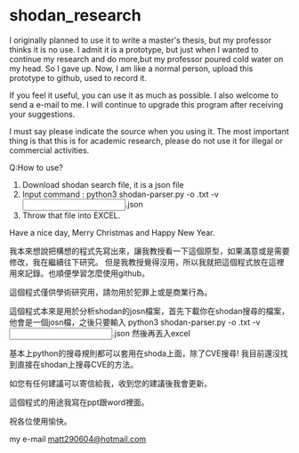 # shodan_research
I originally planned to use it to write a master's thesis, but my professor thinks it is no use.
I admit it is a prototype, but just when I wanted to continue my research and do more,but my professor poured cold water on my head. So I gave up.
Now, I am like a normal person, upload this prototype to github, used to record it.

If you feel it useful, you can use it as much as possible. I also welcome to send a e-mail to me. I will continue to upgrade this program after receiving your suggestions.

I must say please indicate the source when you using it.
The most important thing is that this is for academic research, please do not use it for illegal or commercial activities.

Q:How to use?
1. Download shodan search file, it is a json file
2. Input command : python3 shodan-parser.py -o <Output file name>.txt -v <Input file name>.json
3. Throw that file into EXCEL.

Have a nice day, Merry Christmas and Happy New Year.
    
我本來想說把構想的程式先寫出來，讓我教授看一下這個原型，如果滿意或是需要修改，我在繼續往下研究。
但是我教授覺得沒用，所以我就把這個程式放在這裡用來記錄。也順便學習怎麼使用github。

這個程式僅供學術研究用，請勿用於犯罪上或是商業行為。  
  
這個程式本來是用於分析shodan的josn檔案，首先下載你在shodan搜尋的檔案，他會是一個josn檔，之後只要輸入 
    python3 shodan-parser.py -o <Output file name>.txt -v <Input file name>.json
然後再丟入excel

基本上python的搜尋規則都可以套用在shoda上面，除了CVE搜尋! 我目前還沒找到直接在shodan上搜尋CVE的方法。

如您有任何建議可以寄信給我，收到您的建議後我會更新。  
  
這個程式的用途我寫在ppt跟word裡面。

祝各位使用愉快。

my e-mail matt290604@hotmail.com 

